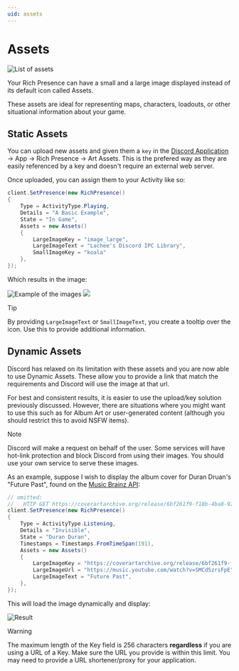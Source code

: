 ```yaml
---
uid: assets
---
```


# Assets
![List of assets](https://i.lu.je/2025/firefox_IoIC79H7Zh.png)

Your Rich Presence can have a small and a large image displayed instead of its default icon called Assets.

These assets are ideal for representing maps, characters, loadouts, or other situational information about your game.

## Static Assets
You can upload new assets and given them a `key` in the [Discord Application](https://discord.com/developers/applications) → App → Rich Presence → Art Assets.
This is the prefered way as they are easily referenced by a key and doesn't require an external web server.

Once uploaded, you can assign them to your Activity like so:
```cs
client.SetPresence(new RichPresence()
{
    Type = ActivityType.Playing,
    Details = "A Basic Example",
    State = "In Game",
    Assets = new Assets()
    {
        LargeImageKey = "image_large",
        LargeImageText = "Lachee's Discord IPC Library",
        SmallImageKey = "koala"
    },
});
```
Which results in the image:

![Example of the images](https://i.lu.je/2025/Discord_MJrdavsJvd.png "Example of the images")
![](https://i.lu.je/2025/Discord_osR1l6A6V6.png)

> [!TIP]
> By providing `LargeImageText` or `SmallImageText`, you create a tooltip over the icon. Use this to provide additional information.


## Dynamic Assets
Discord has relaxed on its limitation with these assets and you are now able to use Dynamic Assets. These allow you to provide a link that match the requirements and Discord will use the image at that url.

For best and consistent results, it is easier to use the upload/key solution previously discussed. However, there are situations where you might want to use this such as for Album Art or user-generated content (although you should restrict this to avoid NSFW items).

> [!NOTE]
> Discord will make a request on behalf of the user. Some services will have hot-link protection and block Discord from using their images.
> You should use your own service to serve these images.

As an example, suppose I wish to display the album cover for Duran Druan's "Future Past", found on the [Music Brainz API](https://musicbrainz.org/doc/Cover_Art_Archive/API):

```cs
// omitted: 
//   HTTP GET https://coverartarchive.org/release/6bf261f9-f18b-4ba8-92be-7afc36575f2d
client.SetPresence(new RichPresence()
{
    Type = ActivityType.Listening,
    Details = "Invisible",
    State = "Duran Duran",
    Timestamps = Timestamps.FromTimeSpan(191),
	Assets = new Assets()
    {
        LargeImageKey = "https://coverartarchive.org/release/6bf261f9-f18b-4ba8-92be-7afc36575f2d/33192928727-500.jpg", // Links to the image
        LargeImageUrl = "https://music.youtube.com/watch?v=SMCd5zrsFpE" // Links to the song when clicked
        LargeImageText = "Future Past",
    },
});
```

This will load the image dynamically and display:

![Result](https://i.lu.je/2025/Discord_GOnaDQnm3J.png)

> [!WARNING]
> The maximum length of the Key field is 256 characters __regardless__ if you are using a URL of a Key.
> Make sure the URL you provide is within this limit. You may need to provide a URL shortener/proxy for your application.


